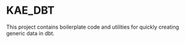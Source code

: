 # KAE_DBT

This project contains boilerplate code and utilities for quickly creating generic data in dbt.
